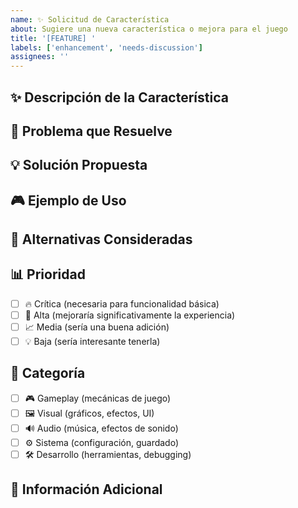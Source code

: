 ```yaml
---
name: ✨ Solicitud de Característica
about: Sugiere una nueva característica o mejora para el juego
title: '[FEATURE] '
labels: ['enhancement', 'needs-discussion']
assignees: ''
---
```


## ✨ Descripción de la Característica
<!-- Describe claramente qué característica te gustaría ver -->

## 🎯 Problema que Resuelve
<!-- ¿Qué problema o necesidad abordaría esta característica? -->

## 💡 Solución Propuesta
<!-- Describe cómo imaginas que funcionaría esta característica -->

## 🎮 Ejemplo de Uso
<!-- Proporciona un ejemplo de cómo se usaría en el juego -->

## 🔄 Alternativas Consideradas
<!-- ¿Has pensado en otras formas de resolver esto? -->

## 📊 Prioridad
- [ ] 🔥 Crítica (necesaria para funcionalidad básica)
- [ ] 🚀 Alta (mejoraría significativamente la experiencia)
- [ ] 📈 Media (sería una buena adición)
- [ ] 💡 Baja (sería interesante tenerla)

## 🎨 Categoría
- [ ] 🎮 Gameplay (mecánicas de juego)
- [ ] 🖼️ Visual (gráficos, efectos, UI)
- [ ] 🔊 Audio (música, efectos de sonido)
- [ ] ⚙️ Sistema (configuración, guardado)
- [ ] 🛠️ Desarrollo (herramientas, debugging)

## 📝 Información Adicional
<!-- Cualquier otro contexto o información relevante -->
